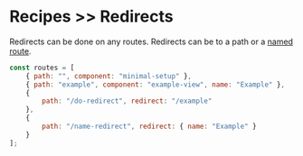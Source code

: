 # Recipes >> Redirects

Redirects can be done on any routes. Redirects can be to a path or a [named route](/guides/recipes/named-routes/).

```javascript
const routes = [
    { path: "", component: "minimal-setup" },
    { path: "example", component: "example-view", name: "Example" },
    {
        path: "/do-redirect", redirect: "/example"
    },
    {
        path: "/name-redirect", redirect: { name: "Example" }
    }
];
```
